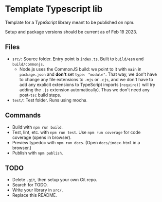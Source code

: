 # Template Typescript lib

Template for a TypeScript library meant to be published on npm.

Setup and package versions should be current as of Feb 19 2023.

## Files

- `src/`: Source folder. Entry point is `index.ts`. Built to `build/esm` and `build/commonjs`.
  - Node.js uses the CommonJS build: we point to it with `main` in `package.json` and **don't** set `type: "module"`. That way, we don't have to change any file extensions to `.mjs` or `.cjs`, and we don't have to add any explicit extensions to TypeScript imports (`require()` will try adding the `.js` extension automatically). Thus we don't need any post-`tsc` build steps.
- `test/`: Test folder. Runs using mocha.

## Commands

- Build with `npm run build`.
- Test, lint, etc. with `npm run test`. Use `npm run coverage` for code coverage (opens in browser).
- Preview typedoc with `npm run docs`. (Open `docs/index.html` in a browser.)
- Publish with `npm publish`.

## TODO

- Delete `.git`, then setup your own Git repo.
- Search for TODO.
- Write your library in `src/`.
- Replace this README.
